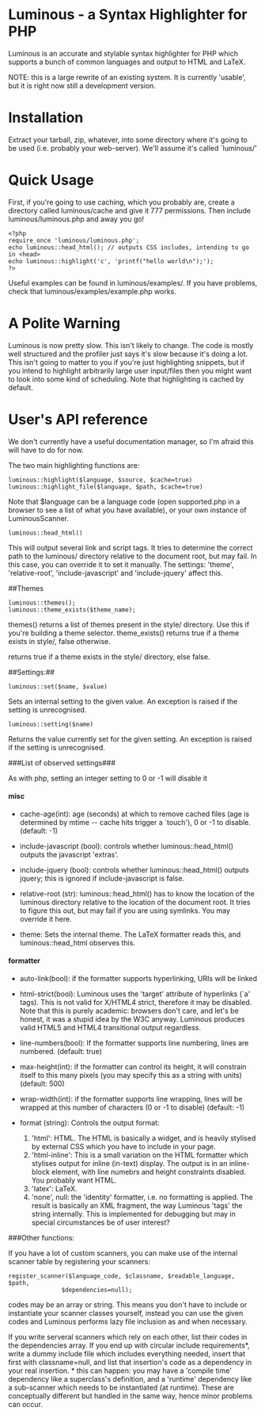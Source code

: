 Luminous - a Syntax Highlighter for PHP
=======================================

Luminous is an accurate and stylable syntax highlighter for PHP which supports 
a bunch of common languages and output to HTML and LaTeX.

NOTE: this is a large rewrite of an existing system. It is currently 'usable',
but it is right now still a development version.

Installation
============
Extract your tarball, zip, whatever, into some directory where it's going to be
used (i.e. probably your web-server).  We'll assume it's called `luminous/'

Quick Usage 
===========

First, if you're going to use caching, which you probably are, create a 
directory called luminous/cache and give it 777 permissions. Then include 
luminous/luminous.php and away you go!

    <?php 
    require_once 'luminous/luminous.php';
    echo luminous::head_html(); // outputs CSS includes, intending to go in <head>
    echo luminous::highlight('c', 'printf("hello world\n");');
    ?>

Useful examples can be found in luminous/examples/. If you have problems,
check that luminous/examples/example.php works.

A Polite Warning
================

Luminous is now pretty slow. This isn't likely to change. The code is
mostly well structured and the profiler just says it's slow because it's doing
a lot. This isn't going to matter to you if you're just highlighting snippets,
but if you intend to highlight arbitrarily large user input/files then you 
might want to look into some kind of scheduling. Note that highlighting is 
cached by default.


User's API reference
====================

We don't currently have a useful documentation manager, so I'm afraid this
will have to do for now.

The two main highlighting functions are:
  
    luminous::highlight($language, $source, $cache=true)
    luminous::highlight_file($language, $path, $cache=true)
  
Note that $language can be a language code (open supported.php in a browser 
to see a list of what you have available), or your own instance of
LuminousScanner.

    luminous::head_html()
  
This will output several link and script tags. It tries to determine the
correct path to the luminous/ directory relative to the document root, but 
may fail. In this case, you can override it to set it manually. The settings:
'theme', 'relative-root', 'include-javascript' and 'include-jquery' affect
this.

##Themes

    luminous::themes(); 
    luminous::theme_exists($theme_name);

themes() returns a list of themes present in the style/ directory. Use this 
if you're building a theme selector. theme_exists() returns true if a theme
exists in style/, false otherwise. 
  
returns true if a theme exists in the style/ directory, else false.

##Settings:##

    luminous::set($name, $value)
  
Sets an internal setting to the given value. An exception is raised if 
the setting is unrecognised.

    luminous::setting($name)
  
Returns the value currently set for the given setting. An exception is raised 
if the setting is unrecognised.
  
###List of observed settings###
  
As with php, setting an integer setting to 0 or -1 will disable it


#### misc

+ cache-age(int): age (seconds) at which to remove cached files (age is 
determined by mtime -- cache hits trigger a `touch'), 0 or -1 to disable.
(default: -1)  

+ include-javascript (bool): controls whether luminous::head_html() outputs
the javascript 'extras'.

+ include-jquery (bool): controls whether luminous::head_html() outputs
jquery; this is ignored if include-javascript is false.

+ relative-root (str): luminous::head_html() has to know the location of the
luminous directory relative to the location of the document root. It 
tries to figure this out, but may fail if you are using symlinks. 
You may override it here.

+ theme: Sets the internal theme. The LaTeX formatter reads this, and
luminous::head_html observes this.


#### formatter

+ auto-link(bool): if the formatter supports hyperlinking, URIs will be linked

+ html-strict(bool): Luminous uses the 'target' attribute of hyperlinks (`a' tags). 
This is not valid for X/HTML4 strict, therefore it may be disabled. Note that
this is purely academic: browsers don't care, and let's be honest, it was a 
stupid idea by the W3C anyway. Luminous produces valid HTML5 and HTML4 
transitional output regardless.

+ line-numbers(bool): If the formatter supports line numbering, lines are 
numbered. (default: true)

+ max-height(int): if the formatter can control its height, it will constrain 
itself to this many pixels (you may specify this as a string with units)
(default: 500)

+ wrap-width(int): if the formatter supports line wrapping, lines 
will be wrapped at this number of characters (0 or -1 to disable) (default: 
-1)  

+ format (string): Controls the output format:  
  1. 'html': HTML. The HTML is basically a widget, and is heavily stylised by 
  external CSS which you have to include in your page.
  2. 'html-inline': This is a small variation on the HTML formatter which 
  stylises output for inline (in-text) display. The output is in an 
  inline-block element, with line numebrs and height constraints 
  disabled. You probably want HTML.  
  3. 'latex': LaTeX. 
  4. 'none', null: the 'identity' formatter, i.e. no formatting is applied. The
  result is basically an XML fragment, the way Luminous 'tags' the string
  internally. This is implemented for debugging but may in special 
  circumstances be of user interest?


  
###Other functions:
  
If you have a lot of custom scanners, you can make use of the internal 
scanner table by registering your scanners:
  
    register_scanner($language_code, $classname, $readable_language, $path, 
                   $dependencies=null);
  
codes may be an array or string. This means you don't have to include or 
instantiate your scanner classes yourself, instead you can use the given codes
and Luminous performs lazy file inclusion as and when necessary.

If you write serveral scanners which rely on each other, list their codes in 
the dependencies array. If you end up with circular include requirements\*, 
write a dummy include file which includes everything needed, insert that first 
with classname=null, and list that insertion's code as a dependency in your 
real insertion.
\* this can happen: you may have a 'compile time' dependency like a superclass's
definition, and a 'runtime' dependency like a sub-scanner which needs to be
instantiated (at runtime). These are conceptually different but handled in
the same way, hence minor problems can occur.

  
  
